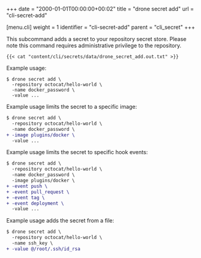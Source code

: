 +++
date = "2000-01-01T00:00:00+00:02"
title = "drone secret add"
url = "cli-secret-add"

[menu.cli]
  weight = 1
  identifier = "cli-secret-add"
  parent = "cli_secret"
+++

This subcommand adds a secret to your repository secret store. Please note this command requires administrative privilege to the repository.

```text
{{< cat "content/cli/secrets/data/drone_secret_add.out.txt" >}}
```

Example usage:

```text
$ drone secret add \
  -repository octocat/hello-world \
  -name docker_password \
  -value ...
```

Example usage limits the secret to a specific image:

```diff
$ drone secret add \
  -repository octocat/hello-world \
  -name docker_password \
+ -image plugins/docker \
  -value ...
```

Example usage limits the secret to specific hook events:

```diff
$ drone secret add \
  -repository octocat/hello-world \
  -name docker_password \
  -image plugins/docker \
+ -event push \
+ -event pull_request \
+ -event tag \
+ -event deployment \
  -value ...
```

Example usage adds the secret from a file:

```diff
$ drone secret add \
  -repository octocat/hello-world \
  -name ssh_key \
+ -value @/root/.ssh/id_rsa
```
